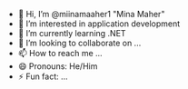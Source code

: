 - 👋 Hi, I’m @miinamaaher1 "Mina Maher"
- 👀 I’m interested in application development
- 🌱 I’m currently learning .NET
- 💞️ I’m looking to collaborate on ...
- 📫 How to reach me ...
- 😄 Pronouns: He/Him
- ⚡ Fun fact: ...

<!---
dev-minamaher/dev-minamaher is a ✨ special ✨ repository because its `README.md` (this file) appears on your GitHub profile.
You can click the Preview link to take a look at your changes.
--->

